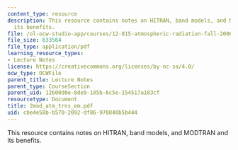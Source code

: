 ```yaml
---
content_type: resource
description: This resource contains notes on HITRAN, band models, and MODTRAN and
  its benefits.
file: /ol-ocw-studio-app/courses/12-815-atmospheric-radiation-fall-2006/cbe4e58bb5702092df86970840b5b444_2mod_atm_trns_em.pdf
file_size: 633564
file_type: application/pdf
learning_resource_types:
- Lecture Notes
license: https://creativecommons.org/licenses/by-nc-sa/4.0/
ocw_type: OCWFile
parent_title: Lecture Notes
parent_type: CourseSection
parent_uid: 12600d0e-8de9-105b-6c5e-154517a183cf
resourcetype: Document
title: 2mod_atm_trns_em.pdf
uid: cbe4e58b-b570-2092-df86-970840b5b444
---
```

This resource contains notes on HITRAN, band models, and MODTRAN and its benefits.